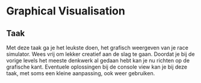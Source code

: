 # Graphical Visualisation
## Taak
Met deze taak ga je het leukste doen, het grafisch weergeven van je race simulator. Wees vrij om lekker creatief aan de slag te gaan. Doordat je bij de vorige levels het meeste denkwerk al gedaan hebt kan je nu richten op de grafische kant. Eventuele oplossingen bij de console view kan je bij deze taak, met soms een kleine aanpassing, ook weer gebruiken.
